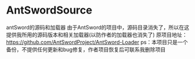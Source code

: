 # AntSwordSource
antSword的源码和加载器
由于AntSword的项目中，源码目录消失了，所以在这提供我所用的源码版本和相关加载器(以防作者的加载器也消失了)
原项目地址：https://github.com/AntSwordProject/AntSword-Loader
ps：本项目只是一个备份，不提供任何更新和bug修复，作者项目恢复后可联系我删除项目
